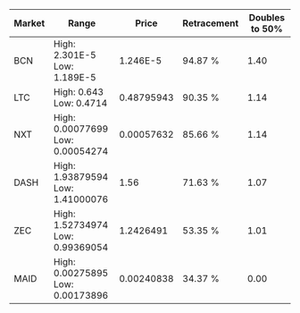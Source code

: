 | Market | Range | Price| Retracement | Doubles to 50% |
| --- | --- | --- | --- | --- |
| BCN | High: 2.301E-5<br />Low: 1.189E-5 | 1.246E-5 | 94.87 % | 1.40 |
| LTC | High: 0.643<br />Low: 0.4714 | 0.48795943 | 90.35 % | 1.14 |
| NXT | High: 0.00077699<br />Low: 0.00054274 | 0.00057632 | 85.66 % | 1.14 |
| DASH | High: 1.93879594<br />Low: 1.41000076 | 1.56 | 71.63 % | 1.07 |
| ZEC | High: 1.52734974<br />Low: 0.99369054 | 1.2426491 | 53.35 % | 1.01 |
| MAID | High: 0.00275895<br />Low: 0.00173896 | 0.00240838 | 34.37 % | 0.00 |
